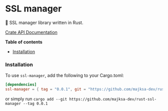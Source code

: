# SSL manager

🦀 SSL manager library written in Rust.

[Crate API Documentation](https://majksa-dev.github.io/rust-ssl-manager/)

**Table of contents**

- [Installation](#installation)

### Installation

To use `ssl-manager`, add the following to your Cargo.toml:

<!-- x-release-please-start-version -->

```toml
[dependencies]
ssl-manager = { tag = "0.0.1", git = "https://github.com/majksa-dev/rust-ssl-manager" }
```

or simply run `cargo add --git https://github.com/majksa-dev/rust-ssl-manager --tag 0.0.1`

<!-- x-release-please-end -->
